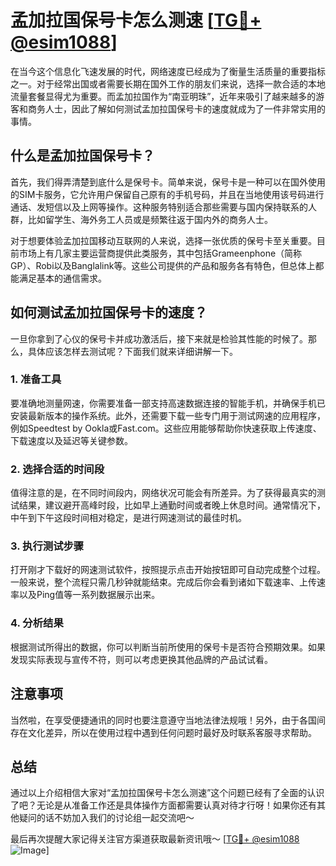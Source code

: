 # 孟加拉国保号卡怎么测速 [[TG💪+ @esim1088](https://t.me/s/esim1088)]

在当今这个信息化飞速发展的时代，网络速度已经成为了衡量生活质量的重要指标之一。对于经常出国或者需要长期在国外工作的朋友们来说，选择一款合适的本地流量套餐显得尤为重要。而孟加拉国作为“南亚明珠”，近年来吸引了越来越多的游客和商务人士，因此了解如何测试孟加拉国保号卡的速度就成为了一件非常实用的事情。

## 什么是孟加拉国保号卡？

首先，我们得弄清楚到底什么是保号卡。简单来说，保号卡是一种可以在国外使用的SIM卡服务，它允许用户保留自己原有的手机号码，并且在当地使用该号码进行通话、发短信以及上网等操作。这种服务特别适合那些需要与国内保持联系的人群，比如留学生、海外务工人员或是频繁往返于国内外的商务人士。

对于想要体验孟加拉国移动互联网的人来说，选择一张优质的保号卡至关重要。目前市场上有几家主要运营商提供此类服务，其中包括Grameenphone（简称GP）、Robi以及Banglalink等。这些公司提供的产品和服务各有特色，但总体上都能满足基本的通信需求。

## 如何测试孟加拉国保号卡的速度？

一旦你拿到了心仪的保号卡并成功激活后，接下来就是检验其性能的时候了。那么，具体应该怎样去测试呢？下面我们就来详细讲解一下。

### 1. 准备工具

要准确地测量网速，你需要准备一部支持高速数据连接的智能手机，并确保手机已安装最新版本的操作系统。此外，还需要下载一些专门用于测试网速的应用程序，例如Speedtest by Ookla或Fast.com。这些应用能够帮助你快速获取上传速度、下载速度以及延迟等关键参数。

### 2. 选择合适的时间段

值得注意的是，在不同时间段内，网络状况可能会有所差异。为了获得最真实的测试结果，建议避开高峰时段，比如早上通勤时间或者晚上休息时间。通常情况下，中午到下午这段时间相对稳定，是进行网速测试的最佳时机。

### 3. 执行测试步骤

打开刚才下载好的网速测试软件，按照提示点击开始按钮即可自动完成整个过程。一般来说，整个流程只需几秒钟就能结束。完成后你会看到诸如下载速率、上传速率以及Ping值等一系列数据展示出来。

### 4. 分析结果

根据测试所得出的数据，你可以判断当前所使用的保号卡是否符合预期效果。如果发现实际表现与宣传不符，则可以考虑更换其他品牌的产品试试看。

## 注意事项

当然啦，在享受便捷通讯的同时也要注意遵守当地法律法规哦！另外，由于各国间存在文化差异，所以在使用过程中遇到任何问题时最好及时联系客服寻求帮助。

## 总结

通过以上介绍相信大家对“孟加拉国保号卡怎么测速”这个问题已经有了全面的认识了吧？无论是从准备工作还是具体操作方面都需要认真对待才行呀！如果你还有其他疑问的话不妨加入我们的讨论组一起交流吧～

最后再次提醒大家记得关注官方渠道获取最新资讯哦～ [[TG💪+ @esim1088](https://t.me/s/esim1088) ![Image](https://i.postimg.cc/4NQfJmqS/Snipaste-2025-05-13-00-14-12.png)]